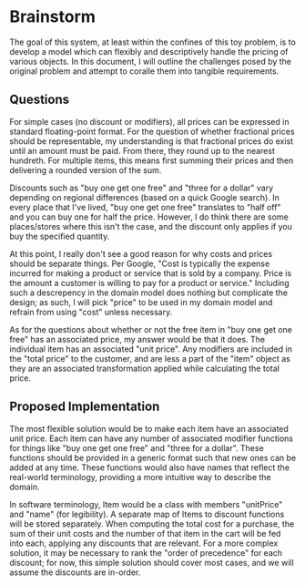 # Brainstorm

The goal of this system, at least within the confines of this toy problem, is to develop a model which can flexibly and descriptively 
handle the pricing of various objects. In this document, I will outline the challenges posed by the original problem and attempt to 
coralle them into tangible requirements.

## Questions

For simple cases (no discount or modifiers), all prices can be expressed in standard floating-point format. For the question of whether 
fractional prices should be representable, my understanding is that fractional prices do exist until an amount must be paid. From there, 
they round up to the nearest hundreth. For multiple items, this means first summing their prices and then delivering a rounded version of 
the sum.

Discounts such as "buy one get one free" and "three for a dollar" vary depending on regional differences (based on a quick Google search). 
In every place that I've lived, "buy one get one free" translates to "half off" and you can buy one for half the price. However, I do 
think there are some places/stores where this isn't the case, and the discount only applies if you buy the specified quantity.

At this point, I really don't see a good reason for why costs and prices should be separate things. Per Google, "Cost is typically the 
expense incurred for making a product or service that is sold by a company. Price is the amount a customer is willing to pay for a product 
or service." Including such a descrepency in the domain model does nothing but complicate the design; as such, I will pick "price" to be 
used in my domain model and refrain from using "cost" unless necessary.

As for the questions about whether or not the free item in "buy one get one free" has an associated price, my answer would be that it does. 
The individual item has an associated "unit price". Any modifiers are included in the "total price" to the customer, and are less a part of 
the "item" object as they are an associated transformation applied while calculating the total price.

## Proposed Implementation

The most flexible solution would be to make each item have an associated unit price. Each item can have any number of associated modifier 
functions for things like "buy one get one free" and "three for a dollar". These functions should be provided in a generic format such that 
new ones can be added at any time. These functions would also have names that reflect the real-world terminology, providing a more intuitive 
way to describe the domain.

In software terminology, Item would be a class with members "unitPrice" and "name" (for legibility). A separate map of Items to discount functions will be stored separately. When computing the total cost for a purchase, the sum of their unit costs and the number of that item in the cart will be fed into each, applying any discounts that are relevant. For a more complex solution, it may be necessary to rank the "order of precedence" for each discount; for now, this simple solution should cover most cases, and we will assume the discounts are in-order.